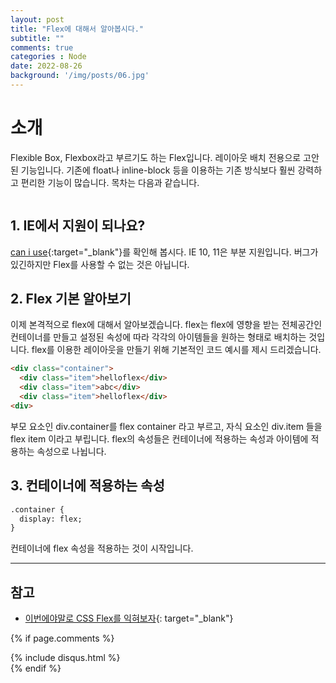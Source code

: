 ```yaml
---
layout: post
title: "Flex에 대해서 알아봅시다."
subtitle: ""
comments: true
categories : Node
date: 2022-08-26
background: '/img/posts/06.jpg'
---
```


# 소개
Flexible Box, Flexbox라고 부르기도 하는 Flex입니다.
레이아웃 배치 전용으로 고안된 기능입니다.
기존에 float나 inline-block 등을 이용하는 기존 방식보다 훨씬 강력하고 편리한 기능이 많습니다.
목차는 다음과 같습니다.
```

```

## 1. IE에서 지원이 되나요?
[can i use](https://caniuse.com/?search=CSS%20Flexible%20Box){:target="_blank"}를 확인해 봅시다.
IE 10, 11은 부분 지원입니다. 
버그가 있긴하지만 Flex를 사용할 수 없는 것은 아닙니다.

## 2. Flex 기본 알아보기
이제 본격적으로 flex에 대해서 알아보겠습니다.
flex는 flex에 영향을 받는 전체공간인 컨테이너를 만들고 설정된 속성에 따라 각각의 아이템들을 원하는 형태로 배치하는 것입니다.
flex를 이용한 레이아웃을 만들기 위해 기본적인 코드 예시를 제시 드리겠습니다.
```html
<div class="container">
  <div class="item">helloflex</div>
  <div class="item">abc</div>
  <div class="item">helloflex</div>
<div>
```
부모 요소인 div.container를 flex container 라고 부르고,
자식 요소인 div.item 들을 flex item 이라고 부립니다.
flex의 속성들은 컨테이너에 적용하는 속성과 아이템에 적용하는 속성으로 나뉩니다.

## 3. 컨테이너에 적용하는 속성
```html
.container {
  display: flex;
}
```
컨테이너에 flex 속성을 적용하는 것이 시작입니다.




---
## 참고
- [이번에야말로 CSS Flex를 익혀보자](https://studiomeal.com/archives/197){: target="_blank"}


{% if page.comments %}
<div id="post-disqus" class="container">
{% include disqus.html %}
</div>
{% endif %}
